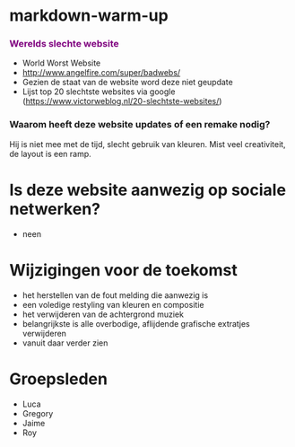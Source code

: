 # markdown-warm-up


### <span style="color:Purple"> Werelds slechte website </span>
* World Worst Website
* http://www.angelfire.com/super/badwebs/
* Gezien de staat van de website word deze niet geupdate
* Lijst top 20 slechtste websites via google (https://www.victorweblog.nl/20-slechtste-websites/)

### Waarom heeft deze website updates of een remake nodig?
Hij is niet mee met de tijd, slecht gebruik van kleuren.
Mist veel creativiteit, de layout is een ramp.

# Is deze website aanwezig op sociale netwerken?
* neen

# Wijzigingen voor de toekomst

* het herstellen van de fout melding die aanwezig is
* een voledige restyling van kleuren en compositie
* het verwijderen van de achtergrond muziek
* belangrijkste is alle overbodige, aflijdende grafische extratjes verwijderen
* vanuit daar verder zien


# Groepsleden

* Luca
* Gregory
* Jaime
* Roy
